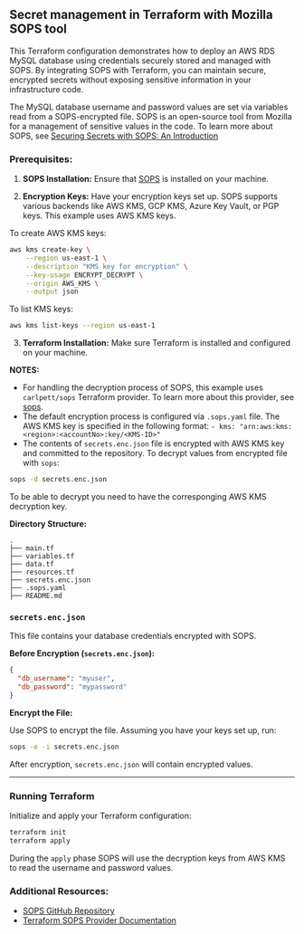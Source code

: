 ## Secret management in Terraform with Mozilla SOPS tool

This Terraform configuration demonstrates how to deploy an AWS RDS MySQL database using credentials securely stored and managed with SOPS. By integrating SOPS with Terraform, you can maintain secure, encrypted secrets without exposing sensitive information in your infrastructure code.

The MySQL database username and password values are set via variables read from a SOPS-encrypted file. SOPS is an open-source tool from Mozilla for a management of sensitive values in the code. To learn more about SOPS, see [Securing Secrets with SOPS: An Introduction](https://maxat-akbanov.com/securing-secrets-with-sops-an-introduction)

### **Prerequisites:**

1. **SOPS Installation:** Ensure that [SOPS](https://github.com/mozilla/sops) is installed on your machine.

2. **Encryption Keys:** Have your encryption keys set up. SOPS supports various backends like AWS KMS, GCP KMS, Azure Key Vault, or PGP keys. This example uses AWS KMS keys.

To create AWS KMS keys:
```bash
aws kms create-key \
    --region us-east-1 \
    --description "KMS key for encryption" \
    --key-usage ENCRYPT_DECRYPT \
    --origin AWS_KMS \
    --output json
```

To list KMS keys:
```bash
aws kms list-keys --region us-east-1
```

3. **Terraform Installation:** Make sure Terraform is installed and configured on your machine.

**NOTES:**  
- For handling the decryption process of SOPS, this example uses `carlpett/sops` Terraform provider. To learn more about this provider, see [sops](https://registry.terraform.io/providers/carlpett/sops/latest).
- The default encryption process is configured via `.sops.yaml` file. The AWS KMS key is specified in the following format: `- kms: "arn:aws:kms:<region>:<accountNo>:key/<KMS-ID>"`
- The contents of `secrets.enc.json` file is encrypted with AWS KMS key and committed to the repository. To decrypt values from encrypted file with `sops`:
```bash
sops -d secrets.enc.json
```
To be able to decrypt you need to have the corresponging AWS KMS decryption key.

**Directory Structure:**

```
.
├── main.tf
├── variables.tf
├── data.tf
├── resources.tf
├── secrets.enc.json
├── .sops.yaml
├── README.md
```

### `secrets.enc.json`

This file contains your database credentials encrypted with SOPS.

**Before Encryption (`secrets.enc.json`):**

```json
{
  "db_username": "myuser",
  "db_password": "mypassword"
}
```

**Encrypt the File:**

Use SOPS to encrypt the file. Assuming you have your keys set up, run:

```bash
sops -e -i secrets.enc.json
```

After encryption, `secrets.enc.json` will contain encrypted values.

---

### **Running Terraform**

Initialize and apply your Terraform configuration:

```bash
terraform init
terraform apply
```

During the `apply` phase SOPS will use the decryption keys from AWS KMS to read the username and password values.

### **Additional Resources:**
  - [SOPS GitHub Repository](https://github.com/mozilla/sops)
  - [Terraform SOPS Provider Documentation](https://registry.terraform.io/providers/carlpett/sops/latest/docs)